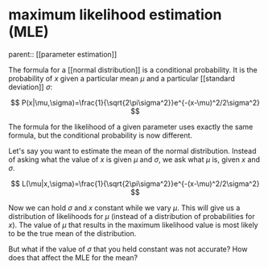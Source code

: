 # maximum likelihood estimation (MLE)

parent:: [[parameter estimation]]


The formula for a [[normal distribution]] is a conditional probability. It is the probability of $x$ given a particular mean $\mu$ and a particular [[standard deviation]] $\sigma$:

$$
P(x|\mu,\sigma)=\frac{1}{\sqrt{2\pi\sigma^2}}e^{-(x-\mu)^2/2\sigma^2}
$$

The formula for the likelihood of a given parameter uses exactly the same formula, but the conditional probability is now different. 

Let's say you want to estimate the mean of the normal distribution. Instead of asking what the value of $x$ is given $\mu$ and $\sigma$, we ask what $\mu$ is, given $x$ and $\sigma$. 

$$
L(\mu|x,\sigma)=\frac{1}{\sqrt{2\pi\sigma^2}}e^{-(x-\mu)^2/2\sigma^2}
$$

Now we can hold $\sigma$ and $x$ constant while we vary $\mu$. This will give us a distribution of likelihoods for $\mu$ (instead of a distribution of probabilities for $x$). The value of $\mu$ that results in the maximum likelihood value is most likely to be the true mean of the distribution.

But what if the value of $\sigma$ that you held constant was not accurate? How does that affect the MLE for the mean? 

